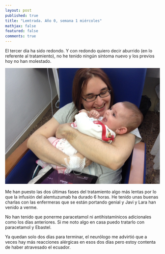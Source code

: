 ```yaml
---
layout: post
published: true
title: "Lemtrada. Año 0, semana 1 miércoles"
mathjax: false
featured: false
comments: true
---
```


El tercer día ha sido redondo. Y con redondo quiero decir aburrido (en lo referente al tratamiento), no he tenido ningún síntoma nuevo y los previos hoy no han molestado.

![Con Lara](/images/javi-lara.jpg)

Me han puesto las dos últimas fases del tratamiento algo más lentas por lo que la infusión del alemtuzumab ha durado 6 horas. He tenido unas buenas charlas con las enfermeras que se están portando genial y Javi y Lara han venido a verme.

No han tenido que ponerme paracetamol ni antihistamínicos adicionales como los días anteriores. Si me noto algo en casa puedo tratarlo con paracetamol y Ebastel.

Ya quedan solo dos días para terminar, el neurólogo me advirtió que a veces hay más reacciones alérgicas en esos dos días pero estoy contenta de haber atravesado el ecuador.